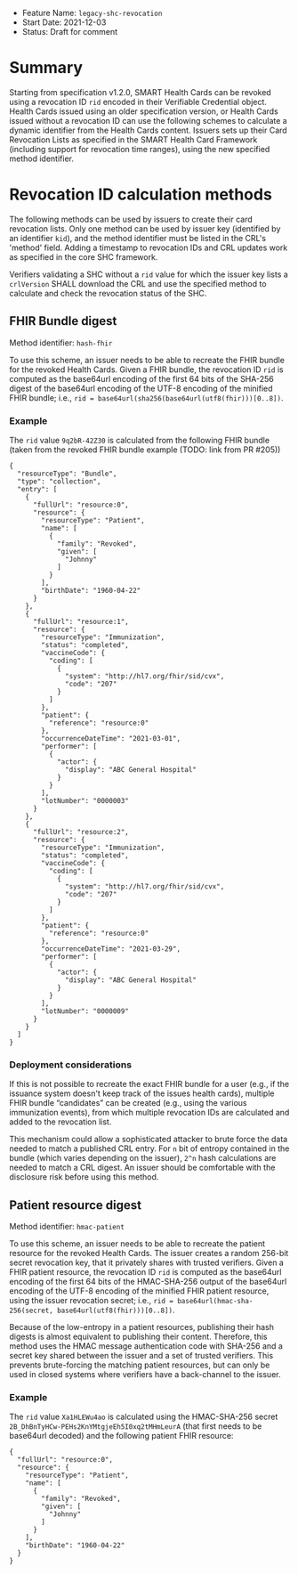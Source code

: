 - Feature Name: `legacy-shc-revocation`
- Start Date: 2021-12-03
- Status: Draft for comment
  
# Summary

Starting from specification v1.2.0, SMART Health Cards can be revoked using a revocation ID `rid` encoded in their Verifiable Credential object. Health Cards issued using an older specification version, or Health Cards issued without a revocation ID can use the following schemes to calculate a dynamic identifier from the Health Cards content. Issuers sets up their Card Revocation Lists as specified in the SMART Health Card Framework (including support for revocation time ranges), using the new specified method identifier.

# Revocation ID calculation methods

The following methods can be used by issuers to create their card revocation lists. Only one method can be used by issuer key (identified by an identifier `kid`), and the method identifier must be listed in the CRL's 'method' field. Adding a timestamp to revocation IDs and CRL updates work as specified in the core SHC framework.

Verifiers validating a SHC without a `rid` value for which the issuer key lists a `crlVersion` SHALL download the CRL and use the specified method to calculate and check the revocation status of the SHC.

## FHIR Bundle digest

Method identifier: `hash-fhir`

To use this scheme, an issuer needs to be able to recreate the FHIR bundle for the revoked Health Cards. Given a FHIR bundle, the revocation ID `rid` is computed as the base64url encoding of the first 64 bits of the SHA-256 digest of the base64url encoding of the UTF-8 encoding of the minified FHIR bundle; i.e., `rid = base64url(sha256(base64url(utf8(fhir)))[0..8])`.

### Example

The `rid` value `9q2bR-42Z30` is calculated from the following FHIR bundle (taken from the revoked FHIR bundle example (TODO: link from PR #205))
```
{
  "resourceType": "Bundle",
  "type": "collection",
  "entry": [
    {
      "fullUrl": "resource:0",
      "resource": {
        "resourceType": "Patient",
        "name": [
          {
            "family": "Revoked",
            "given": [
              "Johnny"
            ]
          }
        ],
        "birthDate": "1960-04-22"
      }
    },
    {
      "fullUrl": "resource:1",
      "resource": {
        "resourceType": "Immunization",
        "status": "completed",
        "vaccineCode": {
          "coding": [
            {
              "system": "http://hl7.org/fhir/sid/cvx",
              "code": "207"
            }
          ]
        },
        "patient": {
          "reference": "resource:0"
        },
        "occurrenceDateTime": "2021-03-01",
        "performer": [
          {
            "actor": {
              "display": "ABC General Hospital"
            }
          }
        ],
        "lotNumber": "0000003"
      }
    },
    {
      "fullUrl": "resource:2",
      "resource": {
        "resourceType": "Immunization",
        "status": "completed",
        "vaccineCode": {
          "coding": [
            {
              "system": "http://hl7.org/fhir/sid/cvx",
              "code": "207"
            }
          ]
        },
        "patient": {
          "reference": "resource:0"
        },
        "occurrenceDateTime": "2021-03-29",
        "performer": [
          {
            "actor": {
              "display": "ABC General Hospital"
            }
          }
        ],
        "lotNumber": "0000009"
      }
    }
  ]
}
```



### Deployment considerations

If this is not possible to recreate the exact FHIR bundle for a user (e.g., if the issuance system doesn't keep track of the issues health cards), multiple FHIR bundle “candidates” can be created (e.g., using the various immunization events), from which multiple revocation IDs are calculated and added to the revocation list.

This mechanism could allow a sophisticated attacker to brute force the data needed to match a published CRL entry. For `n` bit of entropy contained in the bundle (which varies depending on the issuer), `2^n` hash calculations are needed to match a CRL digest. An issuer should be comfortable with the disclosure risk before using this method.

## Patient resource digest

Method identifier: `hmac-patient`

To use this scheme, an issuer needs to be able to recreate the patient resource for the revoked Health Cards. The issuer creates a random 256-bit secret revocation key, that it privately shares with trusted verifiers. Given a FHIR patient resource, the revocation ID `rid` is computed as the base64url encoding of the first 64 bits of the HMAC-SHA-256 output of the base64url encoding of the UTF-8 encoding of the minified FHIR patient resource, using the issuer revocation secret; i.e., `rid = base64url(hmac-sha-256(secret, base64url(utf8(fhir)))[0..8])`.

Because of the low-entropy in a patient resources, publishing their hash digests is almost equivalent to publishing their content. Therefore, this method uses the HMAC message authentication code with SHA-256 and a secret key shared between the issuer and a set of trusted verifiers. This prevents brute-forcing the matching patient resources, but can only be used in closed systems where verifiers have a back-channel to the issuer.

### Example

The `rid` value `Xa1HLEWu4ao` is calculated using the HMAC-SHA-256 secret `2B_DhBnTyHCw-PEHs2KnYMtgjeEh5I0xq2tMHmLeurA` (that first needs to be base64url decoded) and the following patient FHIR resource:

```
{
  "fullUrl": "resource:0",
  "resource": {
    "resourceType": "Patient",
    "name": [
      {
        "family": "Revoked",
        "given": [
          "Johnny"
        ]
      }
    ],
    "birthDate": "1960-04-22"
  }
}
```
